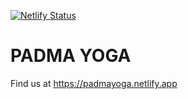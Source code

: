 [![Netlify Status](https://api.netlify.com/api/v1/badges/5e12dfcb-7fd7-4404-940a-0f831bb2a1be/deploy-status)](https://app.netlify.com/sites/padmayoga/deploys)

# PADMA YOGA

Find us at https://padmayoga.netlify.app
